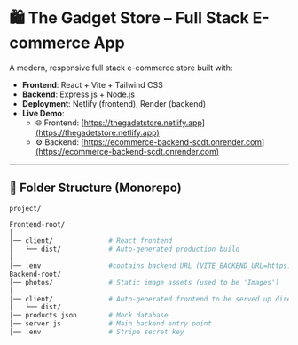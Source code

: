 # 🛍️ The Gadget Store – Full Stack E-commerce App

A modern, responsive full stack e-commerce store built with:

- **Frontend**: React + Vite + Tailwind CSS
- **Backend**: Express.js + Node.js
- **Deployment**: Netlify (frontend), Render (backend)
- **Live Demo**:
  - 🌐 Frontend: [https://thegadetstore.netlify.app](https://thegadetstore.netlify.app)
  - ⚙️ Backend: [https://ecommerce-backend-scdt.onrender.com](https://ecommerce-backend-scdt.onrender.com)

---

## 📁 Folder Structure (Monorepo)

```bash
project/

Frontend-root/
│
│── client/              # React frontend   
│   └── dist/            # Auto-generated production build
│
│── .env 	             #contains backend URL (VITE_BACKEND_URL=https://ecommerce-backend-scdt.onrender.com)
Backend-root/
│── photos/              # Static image assets (used to be 'Images')
│
│── client/              # Auto-generated frontend to be served up directly by ‘Express’
│   └── dist/               
│── products.json        # Mock database
│── server.js            # Main backend entry point
│── .env                 # Stripe secret key 
